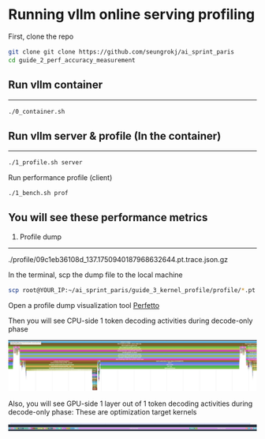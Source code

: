 # Running vllm online serving profiling

First, clone the repo
```sh
git clone git clone https://github.com/seungrokj/ai_sprint_paris
cd guide_2_perf_accuracy_measurement
```
## Run vllm container
---
```sh
./0_container.sh
```
## Run vllm server & profile (In the container)
---
```sh
./1_profile.sh server
```
Run performance profile (client)
```sh
./1_bench.sh prof
```
## You will see these performance metrics
1. Profile dump
---
./profile/09c1eb36108d_137.1750940187968632644.pt.trace.json.gz

In the terminal, scp the dump file to the local machine

```sh
scp root@YOUR_IP:~/ai_sprint_paris/guide_3_kernel_profile/profile/*.pt.trace.json.gz .
```

Open a profile dump visualization tool [Perfetto](https://ui.perfetto.dev/)

Then you will see CPU-side 1 token decoding activities during decode-only phase

![CPU](./assets/ws_paris_prof_cpu.jpg)


Also, you will see GPU-side 1 layer out of 1 token decoding activities during decode-only phase: These are optimization target kernels

![GPU](./assets/ws_paris_prof_gpu.jpg)

